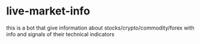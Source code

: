 # live-market-info
this is a bot that give information about stocks/crypto/commodity/forex with info and signals of their technical indicators 
